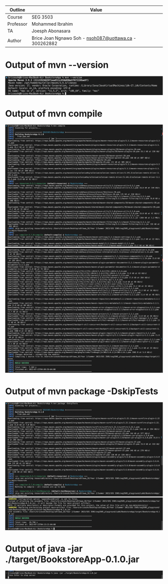 | Outline | Value |
| ------- | ----- |
| Course | SEG 3503 |
| Professor | Mohammed Ibrahim |
| TA | Joesph Abonasara |
| Author | Brice Joan Ngnawo Soh - nsoh087@uottawa.ca - 300262882 |

<h1>Output of mvn --version</h1>
<img src = images/mvn_version.png/>
<br>
<h1>Output of mvn compile</h1>
<img src = images/mvn_compile1.png/>
<img src = images/mvn_compile2.png/>
<br>
<h1>Output of mvn package -DskipTests</h1>
<img src = images/mvn_DskipTests1.png/>
<img src = images/mvn_DskipTests2.png/>
<br>
<h1>Output of java -jar ./target/BookstoreApp-0.1.0.jar</h1>
<img src = images/bin_run.png/>
<br>

